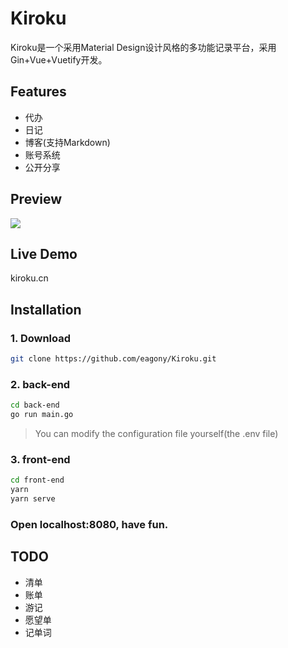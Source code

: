 # Kiroku
Kiroku是一个采用Material Design设计风格的多功能记录平台，采用Gin+Vue+Vuetify开发。

## Features
- 代办
- 日记
- 博客(支持Markdown)
- 账号系统
- 公开分享

## Preview
![](http://47.108.67.15:8000/api/v1/data/images/6920f25eeba8355826868bf9fafbe9c7.png)

## Live Demo

kiroku.cn

## Installation
### 1. Download

```bash
git clone https://github.com/eagony/Kiroku.git
```

### 2. back-end
```bash
cd back-end
go run main.go
```
> You can modify the configuration file yourself(the .env file)

### 3. front-end
```bash
cd front-end
yarn
yarn serve
```
### Open localhost:8080, have fun.
## TODO
- 清单
- 账单
- 游记
- 愿望单
- 记单词
